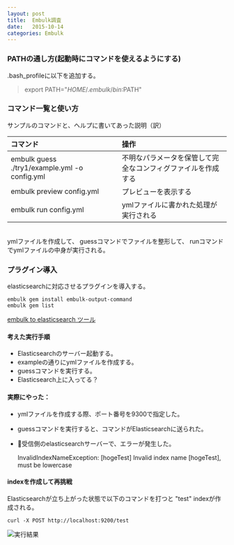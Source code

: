 ```yaml
---
layout: post
title:  Embulk調査
date:   2015-10-14 
categories: Embulk
---
```


### PATHの通し方(起動時にコマンドを使えるようにする)

.bash_profileに以下を追加する。

> export PATH="$HOME/.embulk/bin:$PATH"

### コマンド一覧と使い方

サンプルのコマンドと、ヘルプに書いてあった説明（訳）

| コマンド | 操作 |
|:-----------|:------------|
| embulk guess ./try1/example.yml -o config.yml | 不明なパラメータを保管して完全なコンフィグファイルを作成する |
|embulk preview config.yml| プレビューを表示する |
|embulk run config.yml| ymlファイルに書かれた処理が実行される　|

<br>
ymlファイルを作成して、
guessコマンドでファイルを整形して、
runコマンドでymlファイルの中身が実行される。

### プラグイン導入

elasticsearchに対応させるプラグインを導入する。

    embulk gem install embulk-output-command
    embulk gem list

[embulk to elasticsearch ツール](https://github.com/muga/embulk-output-elasticsearch)

#### 考えた実行手順

* Elasticsearchのサーバー起動する。
* exampleの通りにymlファイルを作成する。
* guessコマンドを実行する。
* Elasticsearch上に入ってる？

#### 実際にやった：

* ymlファイルを作成する際、ポート番号を9300で指定した。
* guessコマンドを実行すると、コマンドがElasticsearchに送られた。
* 受信側のelasticsearchサーバーで、エラーが発生した。

    InvalidIndexNameException: [hogeTest] Invalid index name [hogeTest], must be lowercase

#### indexを作成して再挑戦

Elasticsearchが立ち上がった状態で以下のコマンドを打つと "test" indexが作成される。

    curl -X POST http://localhost:9200/test

![実行結果](http://platykun.github.io/assets/20151014afterInput.png)
